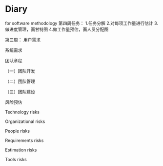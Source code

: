 # Diary
for software methodology
第四周任务：
1.任务分解
2.对每项工作量进行估计
3.做进度管理，画甘特图
4.做工作量预估，画人员分配图

第三周：
用户需求

系统需求

团队章程

（一）团队开发

（二）团队管理

（三）团队建设

风险预估

Technology risks

Organizational risks

People risks

Requirements risks

Estimation risks

Tools risks
